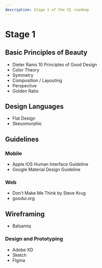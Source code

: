```yaml
---
description: Stage 1 of the UI roadmap
---
```


# Stage 1

## Basic Principles of Beauty

* Dieter Rams 10 Principles of Good Design
* Color Theory
* Symmetry
* Composition / Layouting
* Perspective
* Golden Ratio

## Design Languages

* Flat Design
* Skeuomorphic

## Guidelines

### Mobile

* Apple IOS Human Interface Guideline
* Google Material Design Guideline

### Web

* Don't Make Me Think by Steve Krug
* goodui.org

## Wireframing

* Balsamiq

### Design and Prototyping

* Adobe XD
* Sketch
* FIgma

